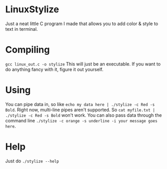 # LinuxStylize
Just a neat little C program I made that allows you to add color &amp; style to text in terminal.

# Compiling
`gcc linux_out.c -o stylize` This will just be an executable. If you want to do anything fancy with it, figure it out yourself.

# Using
You can pipe data in, so like `echo my data here | ./stylize -c Red -s Bold`. Right now, multi-line pipes aren't supported. So `cat myfile.txt | ./stylize -c Red -s Bold` won't work. You can also pass data through the command line `./stylize -c orange -s underline -i your message goes here`.

# Help
Just do `./stylize --help`
